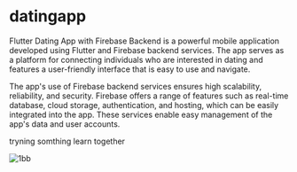# datingapp

Flutter Dating App with Firebase Backend is a powerful mobile application developed using Flutter and Firebase backend services. The app serves as a platform for connecting individuals who are interested in dating and features a user-friendly interface that is easy to use and navigate.

The app's use of Firebase backend services ensures high scalability, reliability, and security. Firebase offers a range of features such as real-time database, cloud storage, authentication, and hosting, which can be easily integrated into the app. These services enable easy management of the app's data and user accounts.

tryning somthing learn together

![1bb](https://user-images.githubusercontent.com/39787176/227778141-db9491f9-f2ea-4c15-9d04-c91c7b24fdbd.png)
